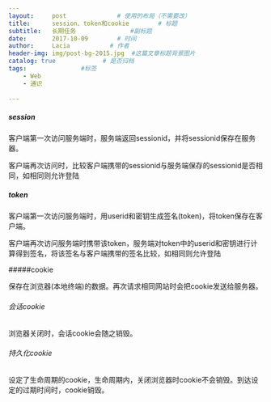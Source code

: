 ```yaml
---
layout:     post              # 使用的布局（不需要改）
title:      session、token和cookie        # 标题 
subtitle:   长期任务               #副标题
date:       2017-10-09        # 时间
author:     Lacia           # 作者
header-img: img/post-bg-2015.jpg  #这篇文章标题背景图片
catalog: true             # 是否归档
tags:               #标签
    - Web
    - 通识
     
---
```


##### session

客户端第一次访问服务端时，服务端返回sessionid，并将sessionid保存在服务器。

客户端再次访问时，比较客户端携带的sessionid与服务端保存的sessionid是否相同，如相同则允许登陆



##### token

客户端第一次访问服务端时，用userid和密钥生成签名(token)，将token保存在客户端。

客户端再次访问服务端时携带该token，服务端对token中的userid和密钥进行计算得到签名，将该签名与客户端携带的签名比较，如相同则允许登陆



#####cookie

保存在浏览器(本地终端)的数据。再次请求相同网站时会把cookie发送给服务器。

###### 会话cookie

浏览器关闭时，会话cookie会随之销毁。

###### 持久化cookie

设定了生命周期的cookie，生命周期内，关闭浏览器时cookie不会销毁。到达设定的过期时间时，cookie销毁。













